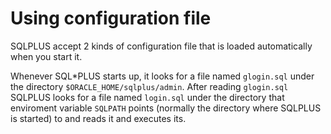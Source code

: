 # Using configuration file
SQLPLUS accept 2 kinds of configuration file that is loaded automatically when you start it.

Whenever SQL*PLUS starts up, it looks for a file named `glogin.sql` under the directory `$ORACLE_HOME/sqlplus/admin`. After reading `glogin.sql` SQLPLUS looks for a file named `login.sql` under the directory that enviroment variable `SQLPATH` points (normally the directory where SQLPLUS is started) to and reads it and executes its.
